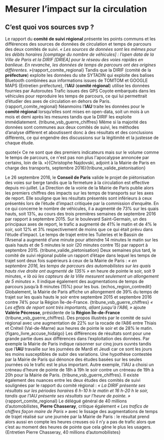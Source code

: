 # Mesurer l’impact sur la circulation

## C’est quoi vos sources svp ?
Le rapport du **comité de suivi régional** présente les points communs et les différences des sources de données de circulation et temps de parcours des deux comités de suivi. _« Les sources de données sont les mêmes pour les débits horaires [comptage du nombre de véhicules] : l’open data de la Ville de Paris et la DIRIF [DRIEA] pour le réseau des voies rapides en banlieue. En revanche, les données de temps de parcours ont des origines différentes. »_{rapport_comite_regional} Tandis que la DIRIF (comité de la **préfecture**) exploite les données du site SYTADIN qui exploite des balises Bluetooth combinées aux informations issues de TOMTOM et GOOGLE MAPS {Entretien préfecture}, l’**IAU** (**comité régional**) utilise les données fournies par Autoroutes Trafic issues des GPS Coyote embarqués dans les véhicules pour reproduire les temps de parcours, ce qui lui permettrait d’étudier des axes de circulation en dehors de Paris. {rapport_comite_regional} Néanmoins l’**IAU** traite les données pour le **comité régional** lorsqu’elles sont mises en open-data, soit un mois à un mois et demi après les mesures tandis que la DIRIF les exploite immédiatement. {tribune_vsb_guerre_chiffres} Même si la majorité des données sont communes aux deux comités de suivi, les méthodes d’analyse diffèrent et aboutissent donc à des résultats et des conclusions différents, ce qui engendre des discussions sur la légitimité et la justesse de chaque étude.

quote{« Ce ne sont que des premiers indicateurs mais sur le volume comme le temps de parcours, ce n'est pas non plus l'apocalypse annoncée par certains, loin de là. »}{Christophe Najdovski, adjoint à la Mairie de Paris en charge des transports, septembre 2016}{tribune_valide_pietonisation}

Le 26 septembre 2016, le **Conseil de Paris** valide le projet de piétonisation des voies sur berge tandis que la fermeture à la circulation est effective depuis mi-juillet. La Direction de la voirie de la Mairie de Paris publie alors les premiers chiffres des impacts sur les temps de transports sur les axes de report. Elle souligne que les résultats présentés sont inférieurs à ceux présentés lors de l’étude d’impact critiquée par la commission d’enquête. En ce qui concerne le nombre de véhicules, il a augmenté de 73% sur les quais hauts, soit 13%, au cours des trois premières semaines de septembre 2016 par rapport à septembre 2015. Sur le boulevard Saint-Germain, un des principaux axes de report, le trafic a augmenté de 41% le matin et de 4% le soir, soit 12% et 3% respectivement de moins que ce qui était prévu dans l’étude d’impact. Le temps de trajet entre les Tuileries et le Bassin de l’Arsenal a augmenté d’une minute pour atteindre 14 minutes le matin sur les quais hauts et de 5 minutes le soir (20 minutes contre 15) par rapport à septembre 2015. {tribune_valide_pietonisation} Deux semaines plus tard, le comité de suivi régional publie un rapport d’étape dans lequel les temps de trajet sont deux fois supérieurs à ceux de la Mairie de Paris : _« en septembre 2016, les temps de parcours des automobilistes sur les quais hauts rive droite ont augmenté de 135% »_ en heure de pointe le soir, soit 9 minutes, _« là où les capteurs de la Ville mesurent seulement un allongement de 5 minutes »_. Il indique également des augmentations de temps de parcours jusqu’à 8 minutes (15%) pour les bus. {echos_region_contredit} Globalement, la Mairie de Paris affiche un allongement de 39% du temps de trajet sur les quais hauts le soir entre septembre 2015 et septembre 2016 contre 74% pour la Région Île-de-France. {tribune_vsb_guerre_chiffres} _« Les effets de report sont très importants, allant jusqu'à l'A86, »_ ajoute **Valérie Pécresse**, présidente de la **Région Île-de-France** {tribune_vsb_guerre_chiffres}.  Des propos illustrés par le comité de suivi régional avec une augmentation de 22% sur la rocade de l’A86 entre Thiais et Créteil (Val-de-Marne) aux heures de pointe le soir et de 28% le matin. {figaro_livre_accuse_hidalgo}
Les différences de résultats sont pour une grande partie dues aux différences dans l’exploitation des données. Par exemple la Mairie de Paris indique raisonner sur cinq jours ouvrés tandis que l’**IAU** travaille sur les journées de Mardi et Jeudi car ce sont les jours les moins susceptibles de subir des variations. Une hypothèse contestée par la Mairie de Paris qui dénonce des études basées sur les seules journées où le trafic est le plus important. Autre exemple, l’IAU a choisi un créneau d’heure de pointe de 18h à 19h le soir contre un créneau de 19h à 20h pour la Mairie de Paris. {tribune_vsb_guerre_chiffres}. Il existe également des nuances entre les deux études des comités de suivi soulignées par le rapport du comité régional : _« La DIRIF présente ses résultats sur les périodes horaires 6 h-10 h le matin et 16 h-20 h le soir, tandis que l’IAU présente ses résultats sur l’heure de pointe. »_ {rapport_comite_regional} Le délégué général de 40 millions d’automobilistes, **Pierre Chasseray**, critique également _« Les trafics de chiffres façon maire de Paris »_ avec le lissage des augmentations de temps de trajet réalisé sur une journée par la Mairie de Paris : le résultat prend alors aussi en compte les heures creuses où il n’y a pas de trafic alors que c’est au moment des heures de pointe que cela gêne le plus les usagers. {Entretien Pierre Chasseray, 40 millions d’automobilistes}
